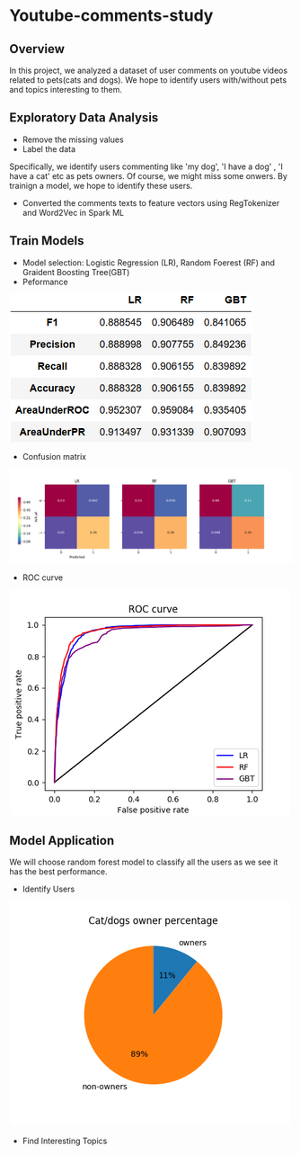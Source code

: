 # Youtube-comments-study


## Overview

In this project, we analyzed a dataset of user comments on youtube videos related to pets(cats and dogs). We hope to identify users with/without pets and topics interesting to them.

## Exploratory Data Analysis
* Remove the missing values 
* Label the data

Specifically, we identify users commenting like 'my dog', 'I have a dog' , 'I have a cat' etc as pets owners. Of course, we might miss some onwers. By trainign a model, we hope to identify these users. 

*  Converted the comments texts to feature vectors using RegTokenizer and Word2Vec in Spark ML

## Train Models

* Model selection: Logistic Regression (LR), Random Foerest (RF) and Graident Boosting Tree(GBT)
* Peformance

![alt text](https://github.com/weiziyuan/Youtube-comments-study/blob/master/Images/perform_all.png)
* Confusion matrix

![alt text](https://github.com/weiziyuan/Youtube-comments-study/blob/master/Images/cm_all.png)
* ROC curve

![alt text](https://github.com/weiziyuan/Youtube-comments-study/blob/master/Images/roc_all.png)

## Model Application
We will choose random forest model to classify all the users as we see it has the best performance.

* Identify Users

![alt text](https://github.com/weiziyuan/Youtube-comments-study/blob/master/Images/owner_ratio.png)

* Find Interesting Topics
